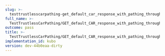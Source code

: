 ```yaml
---
slug: >-
  testtrustlesscarpathing-get_default_car_response_with_pathing_through_unixfs_directory_(accept_header)-header_content-disposition
full_name: >-
  TestTrustlessCarPathing/GET_default_CAR_response_with_pathing_through_UnixFS_Directory_(Accept_Header)/Header_Content-Disposition
outcome: pass
title: >-
  TestTrustlessCarPathing/GET_default_CAR_response_with_pathing_through_UnixFS_Directory_(Accept_Header)/Header_Content-Disposition
implementation_id: kubo
version: dev-44b0eaa-dirty
---
```


